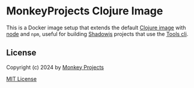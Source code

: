 # MonkeyProjects Clojure Image

This is a Docker image setup that extends the default [Clojure image](https://hub.docker.com/_/clojure/)
with [node](https://nodejs.org) and `npm`, useful for building [Shadowjs](https://github.com/thheller/shadow-cljs)
projects that use the [Tools cli](https://clojure.org/reference/deps_and_cli).

## License

Copyright (c) 2024 by [Monkey Projects](https://www.monkey-projects.be)

[MIT License](LICENSE)